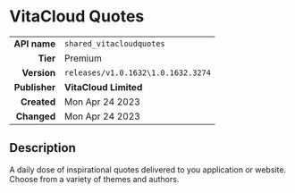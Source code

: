 # VitaCloud Quotes
| | |
|-:|-|
|**API name**|`shared_vitacloudquotes`|
|**Tier**|Premium|
|**Version**|`releases/v1.0.1632\1.0.1632.3274`|
|**Publisher**|**VitaCloud Limited**|
|**Created**|Mon Apr 24 2023|
|**Changed**|Mon Apr 24 2023|

## Description
A daily dose of inspirational quotes delivered to you application or website. Choose from a variety of themes and authors.
